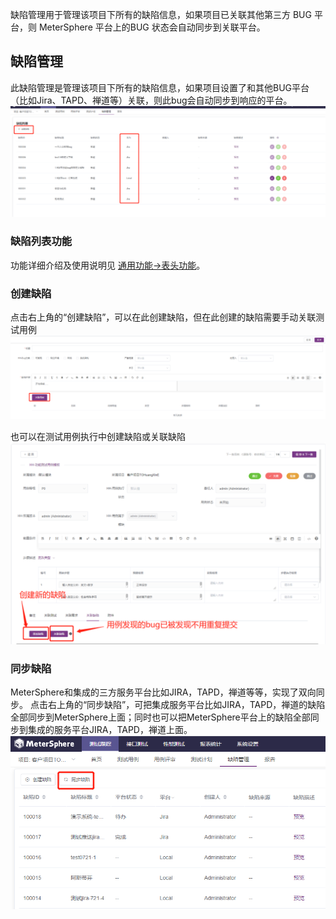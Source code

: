 缺陷管理用于管理该项目下所有的缺陷信息，如果项目已关联其他第三方 BUG 平台，则 MeterSphere 平台上的BUG 状态会自动同步到关联平台。

## 缺陷管理
此缺陷管理是管理该项目下所有的缺陷信息，如果项目设置了和其他BUG平台（比如Jira、TAPD、禅道等）关联，则此bug会自动同步到响应的平台。
![!缺陷管理](../../img/track/缺陷管理.png)

### 缺陷列表功能
功能详细介绍及使用说明见 [通用功能->表头功能](../../general/#_8)。
	
### 创建缺陷
点击右上角的“创建缺陷”，可以在此创建缺陷，但在此创建的缺陷需要手动关联测试用例
![!创建缺陷](../../img/track/创建缺陷1.png)

也可以在测试用例执行中创建缺陷或关联缺陷
![!创建缺陷](../../img/track/创建缺陷2.png)

### 同步缺陷
MeterSphere和集成的三方服务平台比如JIRA，TAPD，禅道等等，实现了双向同步。
点击右上角的“同步缺陷”，可把集成服务平台比如JIRA，TAPD，禅道的缺陷全部同步到MeterSphere上面；同时也可以把MeterSphere平台上的缺陷全部同步到集成的服务平台JIRA，TAPD，禅道上面。
![!同步缺陷](../../img/track/同步缺陷.png)


